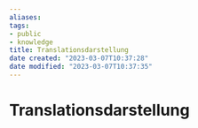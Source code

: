 ```yaml
---
aliases: 
tags: 
- public
- knowledge
title: Translationsdarstellung
date created: "2023-03-07T10:37:28"
date modified: "2023-03-07T10:37:35"
---
```


# Translationsdarstellung

